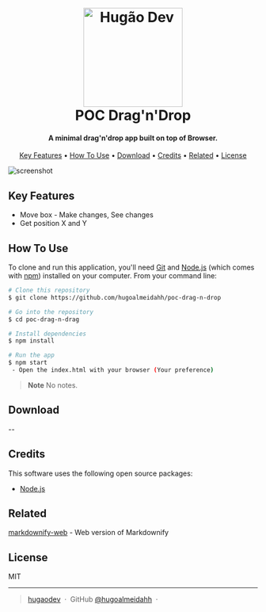 
<h1 align="center">
  <br>
  <a href="http://www.youtube.com/@hugaodev"><img src="https://i.imgur.com/557VTI8.png" alt="Hugão Dev" width="200"></a>
  <br>
  POC Drag'n'Drop
  <br>
</h1>

<h4 align="center">A minimal drag'n'drop app built on top of Browser.</h4>

<!-- <p align="center">
  <a href="https://badge.fury.io/js/electron-markdownify">
    <img src="https://badge.fury.io/js/electron-markdownify.svg"
         alt="Gitter">
  </a>
  <a href="https://gitter.im/amitmerchant1990/electron-markdownify"><img src="https://badges.gitter.im/amitmerchant1990/electron-markdownify.svg"></a>
  <a href="https://saythanks.io/to/bullredeyes@gmail.com">
      <img src="https://img.shields.io/badge/SayThanks.io-%E2%98%BC-1EAEDB.svg">
  </a>
  <a href="https://www.paypal.me/AmitMerchant">
    <img src="https://img.shields.io/badge/$-donate-ff69b4.svg?maxAge=2592000&amp;style=flat">
  </a>
</p> -->

<p align="center">
  <a href="#key-features">Key Features</a> •
  <a href="#how-to-use">How To Use</a> •
  <a href="#download">Download</a> •
  <a href="#credits">Credits</a> •
  <a href="#related">Related</a> •
  <a href="#license">License</a>
</p>

![screenshot](https://i.imgur.com/nKOEBgM.png)

## Key Features

* Move box - Make changes, See changes
* Get position X and Y


## How To Use

To clone and run this application, you'll need [Git](https://git-scm.com) and [Node.js](https://nodejs.org/en/download/) (which comes with [npm](http://npmjs.com)) installed on your computer. From your command line:

```bash
# Clone this repository
$ git clone https://github.com/hugoalmeidahh/poc-drag-n-drop

# Go into the repository
$ cd poc-drag-n-drag

# Install dependencies
$ npm install

# Run the app
$ npm start
 - Open the index.html with your browser (Your preference)
```

> **Note**
> No notes.


## Download
--



## Credits

This software uses the following open source packages:

- [Node.js](https://nodejs.org/)


## Related

[markdownify-web](https://github.com/amitmerchant1990/markdownify-web) - Web version of Markdownify


## License

MIT

---

> [hugaodev](https://www.youtube.com/@hugaodev) &nbsp;&middot;&nbsp;
> GitHub [@hugoalmeidahh](https://github.com/hugoalmeidahh) &nbsp;&middot;&nbsp;

